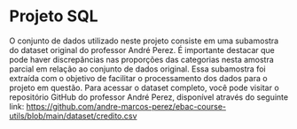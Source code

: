# Projeto SQL

O conjunto de dados utilizado neste projeto consiste em uma subamostra do dataset original do professor André Perez. É importante destacar que pode haver discrepâncias nas proporções das categorias nesta amostra parcial em relação ao conjunto de dados original. Essa subamostra foi extraída com o objetivo de facilitar o processamento dos dados para o projeto em questão. Para acessar o dataset completo, você pode visitar o repositório GitHub do professor André Perez, disponível através do seguinte link: https://github.com/andre-marcos-perez/ebac-course-utils/blob/main/dataset/credito.csv
